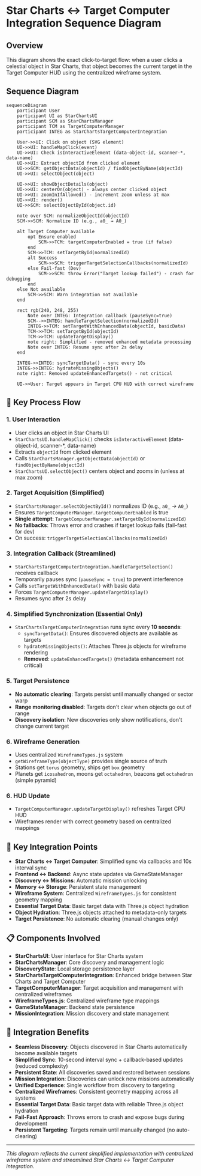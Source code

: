 # Star Charts ↔ Target Computer Integration Sequence Diagram

## Overview
This diagram shows the exact click-to-target flow: when a user clicks a celestial object in Star Charts, that object becomes the current target in the Target Computer HUD using the centralized wireframe system.

## Sequence Diagram

```mermaid
sequenceDiagram
    participant User
    participant UI as StarChartsUI
    participant SCM as StarChartsManager
    participant TCM as TargetComputerManager
    participant INTEG as StarChartsTargetComputerIntegration

    User->>UI: Click on object (SVG element)
    UI->>UI: handleMapClick(event)
    UI->>UI: Check isInteractiveElement (data-object-id, scanner-*, data-name)
    UI->>UI: Extract objectId from clicked element
    UI->>SCM: getObjectData(objectId) / findObjectByName(objectId)
    UI->>UI: selectObject(object)

    UI->>UI: showObjectDetails(object)
    UI->>UI: centerOn(object) - always center clicked object
    UI->>UI: zoomInIfAllowed() - increment zoom unless at max
    UI->>UI: render()
    UI->>SCM: selectObjectById(object.id)

    note over SCM: normalizeObjectId(objectId)
    SCM->>SCM: Normalize ID (e.g., a0_ → A0_)

    alt Target Computer available
        opt Ensure enabled
            SCM->>TCM: targetComputerEnabled = true (if false)
        end
        SCM->>TCM: setTargetById(normalizedId)
        alt Success
            SCM->>SCM: triggerTargetSelectionCallbacks(normalizedId)
        else Fail-fast (Dev)
            SCM->>SCM: throw Error("Target lookup failed") - crash for debugging
        end
    else Not available
        SCM->>SCM: Warn integration not available
    end

    rect rgb(240, 248, 255)
        Note over INTEG: Integration callback (pauseSync=true)
        SCM-->>INTEG: handleTargetSelection(normalizedId)
        INTEG->>TCM: setTargetWithEnhancedData(objectId, basicData)
        TCM->>TCM: setTargetById(objectId)
        TCM->>TCM: updateTargetDisplay()
        note right: Simplified - removed enhanced metadata processing
        Note over INTEG: Resume sync after 2s delay
    end

    INTEG->>INTEG: syncTargetData() - sync every 10s
    INTEG->>INTEG: hydrateMissingObjects()
    note right: Removed updateEnhancedTargets() - not critical

    UI->>User: Target appears in Target CPU HUD with correct wireframe
```

## 🎯 Key Process Flow

### 1. User Interaction
- User clicks an object in Star Charts UI
- `StarChartsUI.handleMapClick()` checks `isInteractiveElement` (data-object-id, scanner-*, data-name)
- Extracts `objectId` from clicked element
- Calls `StarChartsManager.getObjectData(objectId)` or `findObjectByName(objectId)`
- `StarChartsUI.selectObject()` centers object and zooms in (unless at max zoom)

### 2. Target Acquisition (Simplified)
- `StarChartsManager.selectObjectById()` normalizes ID (e.g., `a0_` → `A0_`)
- Ensures `TargetComputerManager.targetComputerEnabled` is true
- **Single attempt**: `TargetComputerManager.setTargetById(normalizedId)`
- **No fallbacks**: Throws error and crashes if target lookup fails (fail-fast for dev)
- On success: `triggerTargetSelectionCallbacks(normalizedId)`

### 3. Integration Callback (Streamlined)
- `StarChartsTargetComputerIntegration.handleTargetSelection()` receives callback
- Temporarily pauses sync (`pauseSync = true`) to prevent interference
- Calls `setTargetWithEnhancedData()` with basic data
- Forces `TargetComputerManager.updateTargetDisplay()`
- Resumes sync after 2s delay

### 4. Simplified Synchronization (Essential Only)
- `StarChartsTargetComputerIntegration` runs sync every **10 seconds**:
  - `syncTargetData()`: Ensures discovered objects are available as targets
  - `hydrateMissingObjects()`: Attaches Three.js objects for wireframe rendering
  - **Removed**: `updateEnhancedTargets()` (metadata enhancement not critical)

### 5. Target Persistence
- **No automatic clearing**: Targets persist until manually changed or sector warp
- **Range monitoring disabled**: Targets don't clear when objects go out of range
- **Discovery isolation**: New discoveries only show notifications, don't change current target

### 6. Wireframe Generation
- Uses centralized `WireframeTypes.js` system
- `getWireframeType(objectType)` provides single source of truth
- Stations get `torus` geometry, ships get `box` geometry
- Planets get `icosahedron`, moons get `octahedron`, beacons get `octahedron` (simple pyramid)

### 6. HUD Update
- `TargetComputerManager.updateTargetDisplay()` refreshes Target CPU HUD
- Wireframes render with correct geometry based on centralized mappings

## 🔄 Key Integration Points

- **Star Charts ↔ Target Computer**: Simplified sync via callbacks and 10s interval sync
- **Frontend ↔ Backend**: Async state updates via GameStateManager
- **Discovery ↔ Missions**: Automatic mission unlocking
- **Memory ↔ Storage**: Persistent state management
- **Wireframe System**: Centralized `WireframeTypes.js` for consistent geometry mapping
- **Essential Target Data**: Basic target data with Three.js object hydration
- **Object Hydration**: Three.js objects attached to metadata-only targets
- **Target Persistence**: No automatic clearing (manual changes only)

## 📋 Components Involved

- **StarChartsUI**: User interface for Star Charts system
- **StarChartsManager**: Core discovery and management logic
- **DiscoveryState**: Local storage persistence layer
- **StarChartsTargetComputerIntegration**: Enhanced bridge between Star Charts and Target Computer
- **TargetComputerManager**: Target acquisition and management with centralized wireframes
- **WireframeTypes.js**: Centralized wireframe type mappings
- **GameStateManager**: Backend state persistence
- **MissionIntegration**: Mission discovery and state management

## 🚀 Integration Benefits

- **Seamless Discovery**: Objects discovered in Star Charts automatically become available targets
- **Simplified Sync**: 10-second interval sync + callback-based updates (reduced complexity)
- **Persistent State**: All discoveries saved and restored between sessions
- **Mission Integration**: Discoveries can unlock new missions automatically
- **Unified Experience**: Single workflow from discovery to targeting
- **Centralized Wireframes**: Consistent geometry mapping across all systems
- **Essential Target Data**: Basic target data with reliable Three.js object hydration
- **Fail-Fast Approach**: Throws errors to crash and expose bugs during development
- **Persistent Targeting**: Targets remain until manually changed (no auto-clearing)

---

*This diagram reflects the current simplified implementation with centralized wireframe system and streamlined Star Charts ↔ Target Computer integration.*
